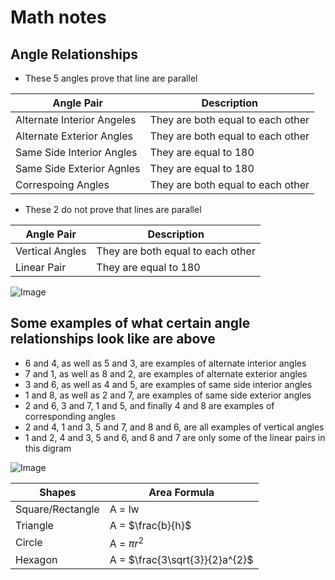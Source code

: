 # Math notes

## Angle Relationships

- These 5 angles prove that line are parallel 

|Angle Pair                  | Description    |
|----------------------------|----------------|
|Alternate Interior Angeles  | They are both equal to each other |
|Alternate Exterior Angles   | They are both equal to each other |
|Same Side Interior Angles   | They are equal to 180             |
|Same Side Exterior Agnles   | They are equal to 180             |
|Correspoing Angles          | They are both equal to each other |

- These 2 do not prove that lines are parallel

|Angle Pair                  | Description                       |
|----------------------------|-----------------------------------|
|Vertical Angles             | They are both equal to each other |
|Linear Pair                 | They are equal to 180             |

![Image](https://d138zd1ktt9iqe.cloudfront.net/media/seo_landing_files/same-side-interior-angles-1624281094.png)


## Some examples of what certain angle relationships look like are above

- 6 and 4, as well as 5 and 3, are examples of alternate interior angles
- 7 and 1, as well as 8 and 2, are examples of alternate exterior angles
- 3 and 6, as well as 4 and 5, are examples of same side interior angles
- 1 and 8, as well as 2 and 7, are examples of same side exterior angles
- 2 and 6, 3 and 7, 1 and 5, and finally 4 and 8 are examples of corresponding angles
- 2 and 4, 1 and 3, 5 and 7, and 8 and 6, are all examples of vertical angles
- 1 and 2, 4 and 3, 5 and 6, and 8 and 7 are only some of the linear pairs in this digram

![Image](https://c7.alamy.com/comp/R86D82/basic-geometric-shapes-icon-set-vector-illustration-flat-design-R86D82.jpg)

|Shapes               | Area Formula      |
|---------------------|-------------------|
|Square/Rectangle     |A = lw                         |
|Triangle             |A = $\frac{b}{h}$              |
|Circle               |A = $\pi r^{2}$                |
|Hexagon              |A = $\frac{3\sqrt{3}}{2}a^{2}$ |

